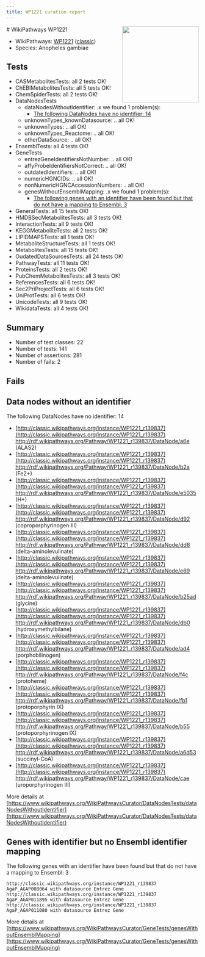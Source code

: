 ```yaml
---
title: WP1221 curation report
---
```


<img style="float: right; width: 200px" src="https://upload.wikimedia.org/wikipedia/commons/thumb/8/83/Wplogo_with_text_500.png/640px-Wplogo_with_text_500.png" />
# WikiPathways WP1221

* WikiPathways: [WP1221](https://wikipathways.org/pathways/WP1221) ([classic](https://classic.wikipathways.org/instance/WP1221))
* Species: Anopheles gambiae
## Tests
* CASMetabolitesTests: all 2 tests OK!
* ChEBIMetabolitesTests: all 5 tests OK!
* ChemSpiderTests: all 2 tests OK!
* DataNodesTests
    * dataNodesWithoutIdentifier: .x we found 1 problem(s):
        * [The following DataNodes have no identifier: 14](#8792c494)
    * unknownTypes_knownDatasource: .. all OK!
    * unknownTypes: .. all OK!
    * unknownTypes_Reactome: .. all OK!
    * otherDataSource: .. all OK!
* EnsemblTests: all 4 tests OK!
* GeneTests
    * entrezGeneIdentifiersNotNumber: .. all OK!
    * affyProbeIdentifiersNotCorrect: .. all OK!
    * outdatedIdentifiers: .. all OK!
    * numericHGNCIDs: .. all OK!
    * nonNumericHGNCAccessionNumbers: .. all OK!
    * genesWithoutEnsemblMapping: .x we found 1 problem(s):
        * [The following genes with an identifier have been found but that do not have a mapping to Ensembl: 3](#40286d85)
* GeneralTests: all 15 tests OK!
* HMDBSecMetabolitesTests: all 3 tests OK!
* InteractionTests: all 9 tests OK!
* KEGGMetaboliteTests: all 2 tests OK!
* LIPIDMAPSTests: all 1 tests OK!
* MetaboliteStructureTests: all 1 tests OK!
* MetabolitesTests: all 15 tests OK!
* OudatedDataSourcesTests: all 24 tests OK!
* PathwayTests: all 11 tests OK!
* ProteinsTests: all 2 tests OK!
* PubChemMetabolitesTests: all 3 tests OK!
* ReferencesTests: all 6 tests OK!
* Sec2PriProjectTests: all 6 tests OK!
* UniProtTests: all 6 tests OK!
* UnicodeTests: all 9 tests OK!
* WikidataTests: all 4 tests OK!


## Summary

* Number of test classes: 22
* Number of tests: 141
* Number of assertions: 281
* Number of fails: 2

## Fails

<a name="8792c494" />

## Data nodes without an identifier

The following DataNodes have no identifier: 14

* [http://classic.wikipathways.org/instance/WP1221_r139837](http://classic.wikipathways.org/instance/WP1221_r139837) http://rdf.wikipathways.org/Pathway/WP1221_r139837/DataNode/a6e (ALAS2)
* [http://classic.wikipathways.org/instance/WP1221_r139837](http://classic.wikipathways.org/instance/WP1221_r139837) http://rdf.wikipathways.org/Pathway/WP1221_r139837/DataNode/b2a (Fe2+)
* [http://classic.wikipathways.org/instance/WP1221_r139837](http://classic.wikipathways.org/instance/WP1221_r139837) http://rdf.wikipathways.org/Pathway/WP1221_r139837/DataNode/e5035 (H+)
* [http://classic.wikipathways.org/instance/WP1221_r139837](http://classic.wikipathways.org/instance/WP1221_r139837) http://rdf.wikipathways.org/Pathway/WP1221_r139837/DataNode/d92 (coproporphyrinogen III)
* [http://classic.wikipathways.org/instance/WP1221_r139837](http://classic.wikipathways.org/instance/WP1221_r139837) http://rdf.wikipathways.org/Pathway/WP1221_r139837/DataNode/dd8 (delta-aminolevulinate)
* [http://classic.wikipathways.org/instance/WP1221_r139837](http://classic.wikipathways.org/instance/WP1221_r139837) http://rdf.wikipathways.org/Pathway/WP1221_r139837/DataNode/e69 (delta-aminolevulinate)
* [http://classic.wikipathways.org/instance/WP1221_r139837](http://classic.wikipathways.org/instance/WP1221_r139837) http://rdf.wikipathways.org/Pathway/WP1221_r139837/DataNode/b25ad (glycine)
* [http://classic.wikipathways.org/instance/WP1221_r139837](http://classic.wikipathways.org/instance/WP1221_r139837) http://rdf.wikipathways.org/Pathway/WP1221_r139837/DataNode/db0 (hydroxymethylbilane)
* [http://classic.wikipathways.org/instance/WP1221_r139837](http://classic.wikipathways.org/instance/WP1221_r139837) http://rdf.wikipathways.org/Pathway/WP1221_r139837/DataNode/ad4 (porphobilinogen)
* [http://classic.wikipathways.org/instance/WP1221_r139837](http://classic.wikipathways.org/instance/WP1221_r139837) http://rdf.wikipathways.org/Pathway/WP1221_r139837/DataNode/f4c (protoheme)
* [http://classic.wikipathways.org/instance/WP1221_r139837](http://classic.wikipathways.org/instance/WP1221_r139837) http://rdf.wikipathways.org/Pathway/WP1221_r139837/DataNode/fb1 (protoporphyrin IX)
* [http://classic.wikipathways.org/instance/WP1221_r139837](http://classic.wikipathways.org/instance/WP1221_r139837) http://rdf.wikipathways.org/Pathway/WP1221_r139837/DataNode/b55 (protoporphyrinogen IX)
* [http://classic.wikipathways.org/instance/WP1221_r139837](http://classic.wikipathways.org/instance/WP1221_r139837) http://rdf.wikipathways.org/Pathway/WP1221_r139837/DataNode/a6d53 (succinyl-CoA)
* [http://classic.wikipathways.org/instance/WP1221_r139837](http://classic.wikipathways.org/instance/WP1221_r139837) http://rdf.wikipathways.org/Pathway/WP1221_r139837/DataNode/cae (uroporphyrinogen III)


More details at [https://www.wikipathways.org/WikiPathwaysCurator/DataNodesTests/dataNodesWithoutIdentifier](https://www.wikipathways.org/WikiPathwaysCurator/DataNodesTests/dataNodesWithoutIdentifier)

<a name="40286d85" />

## Genes with identifier but no Ensembl identifier mapping

The following genes with an identifier have been found but that do not have a mapping to Ensembl: 3
```
http://classic.wikipathways.org/instance/WP1221_r139837 AgaP_AGAP008064 with datasource Entrez Gene
http://classic.wikipathways.org/instance/WP1221_r139837 AgaP_AGAP011895 with datasource Entrez Gene
http://classic.wikipathways.org/instance/WP1221_r139837 AgaP_AGAP011080 with datasource Entrez Gene
```

More details at [https://www.wikipathways.org/WikiPathwaysCurator/GeneTests/genesWithoutEnsemblMapping](https://www.wikipathways.org/WikiPathwaysCurator/GeneTests/genesWithoutEnsemblMapping)

